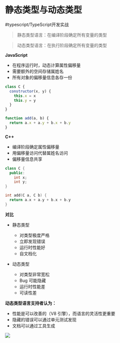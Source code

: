 # 静态类型与动态类型
#typescript/TypeScript开发实战

> 静态类型语言：在编译阶段确定所有变量的类型

> 动态类型语言：在执行阶段确定所有变量的类型


**JavaScript**

* 在程序运行时，动态计算属性偏移量
* 需要额外的空间存储属姓名
* 所有对象的偏移量信息各存一份

```js
class C {
  constructor(x, y) {
    this.x = x
    this.y = y
  }
}

function add(a, b) {
  return a.x + a.y + b.x + b.y
}
```


**C++**

* 编译阶段确定属性偏移量
* 用偏移量访问代替属姓名访问
* 偏移量信息共享

```cpp
class C {
  public:
    int x;
    int y;
}

int add(C a, C b) {
  return a.x + a.y + b.x + b.y
}
```


**对比**

* 静态类型
	* 对类型极度严格
	* 立即发现错误
	* 运行时性能好
	* 自文档化

* 动态类型
	* 对类型非常宽松
	* Bug 可能隐藏
	* 运行时性能差
	* 可读性差


**动态类型语言支持者认为：**

* 性能是可以改善的（V8 引擎），而语言的灵活性更重要
* 隐藏的错误可以通过单元测试发现
* 文档可以通过工具生成


![](https://tva1.sinaimg.cn/large/007S8ZIlly1ge1sc5ak09j31en0rzwle.jpg)


